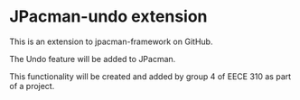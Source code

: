 JPacman-undo extension
=================

This is an extension to jpacman-framework on GitHub.

The Undo feature will be added to JPacman.

This functionality will be created and added by group 4 of EECE 310 as part of a project.

